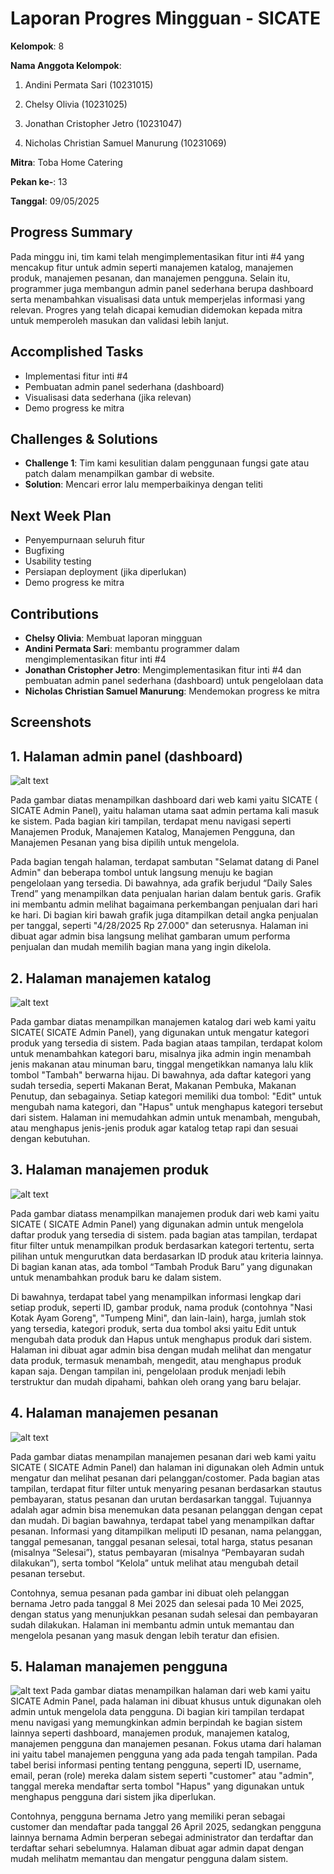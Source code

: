 # Laporan Progres Mingguan - SICATE
**Kelompok**: 8

**Nama Anggota Kelompok**: 
1. Andini Permata Sari (10231015)

2. Chelsy Olivia (10231025)

3. Jonathan Cristopher Jetro (10231047)

4. Nicholas Christian Samuel Manurung (10231069)

**Mitra**: Toba Home Catering

**Pekan ke-**: 13

**Tanggal**: 09/05/2025

## Progress Summary
Pada minggu ini, tim kami telah mengimplementasikan fitur inti #4 yang mencakup fitur untuk admin seperti manajemen katalog, manajemen produk, manajemen pesanan, dan manajemen pengguna. Selain itu, programmer juga membangun admin panel sederhana berupa dashboard serta menambahkan visualisasi data untuk memperjelas informasi yang relevan. Progres yang telah dicapai kemudian didemokan kepada mitra untuk memperoleh masukan dan validasi lebih lanjut.


## Accomplished Tasks
- Implementasi fitur inti #4
- Pembuatan admin panel sederhana (dashboard)
- Visualisasi data sederhana (jika relevan)
- Demo progress ke mitra

## Challenges & Solutions
- **Challenge 1**: Tim kami kesulitian dalam penggunaan fungsi gate atau patch dalam menampilkan gambar di website.
- **Solution**: Mencari error lalu memperbaikinya dengan teliti


## Next Week Plan
- Penyempurnaan seluruh fitur
- Bugfixing
- Usability testing
- Persiapan deployment (jika diperlukan)
- Demo progress ke mitra

## Contributions
- **Chelsy Olivia**: Membuat laporan mingguan
- **Andini Permata Sari**: membantu programmer dalam mengimplementasikan fitur inti #4
- **Jonathan Cristopher Jetro**: Mengimplementasikan fitur inti #4 dan pembuatan admin panel sederhana (dashboard) untuk pengelolaan data
- **Nicholas Christian Samuel Manurung**: Mendemokan progress ke mitra
  
## Screenshots 
## 1. Halaman admin panel (dashboard)
![alt text](dashboard.png)

Pada gambar diatas menampilkan dashboard dari web kami yaitu SICATE ( SICATE Admin Panel), yaitu halaman utama saat admin pertama kali masuk ke sistem. Pada bagian kiri tampilan, terdapat menu navigasi seperti Manajemen Produk, Manajemen Katalog, Manajemen Pengguna, dan Manajemen Pesanan yang bisa dipilih untuk mengelola.

Pada bagian tengah halaman, terdapat sambutan "Selamat datang di Panel Admin" dan beberapa tombol untuk langsung menuju ke bagian pengelolaan yang tersedia. Di bawahnya, ada grafik berjudul “Daily Sales Trend” yang menampilkan data penjualan harian dalam bentuk garis. Grafik ini membantu admin melihat bagaimana perkembangan penjualan dari hari ke hari. Di bagian kiri bawah grafik juga ditampilkan detail angka penjualan per tanggal, seperti "4/28/2025 Rp 27.000" dan seterusnya. Halaman ini dibuat agar admin bisa langsung melihat gambaran umum performa penjualan dan mudah memilih bagian mana yang ingin dikelola.

## 2. Halaman manajemen katalog
![alt text](<Manajemen katalog.png>)

Pada gambar diatas menampilkan manajemen katalog dari web kami yaitu SICATE( SICATE Admin Panel), yang digunakan untuk mengatur kategori produk yang tersedia di sistem. Pada bagian ataas tampilan, terdapat kolom untuk menambahkan kategori baru, misalnya jika admin ingin menambah jenis makanan atau minuman baru, tinggal mengetikkan namanya lalu klik tombol "Tambah" berwarna hijau. Di bawahnya, ada daftar kategori yang sudah tersedia, seperti Makanan Berat, Makanan Pembuka, Makanan Penutup, dan sebagainya. Setiap kategori memiliki dua tombol: "Edit" untuk mengubah nama kategori, dan "Hapus" untuk menghapus kategori tersebut dari sistem. Halaman ini memudahkan admin untuk menambah, mengubah, atau menghapus jenis-jenis produk agar katalog tetap rapi dan sesuai dengan kebutuhan.

## 3. Halaman manajemen produk
![alt text](<Manejemen produk.png>)

Pada gambar diatass menampilkan manajemen produk dari web kami yaitu SICATE ( SICATE Admin Panel) yang digunakan admin  untuk mengelola daftar produk yang tersedia di sistem. pada bagian atas tampilan, terdapat fitur filter untuk menampilkan produk berdasarkan kategori tertentu, serta pilihan untuk mengurutkan data berdasarkan ID produk atau kriteria lainnya. Di bagian kanan atas, ada tombol “Tambah Produk Baru” yang digunakan untuk menambahkan produk baru ke dalam sistem.

Di bawahnya, terdapat tabel yang menampilkan informasi lengkap dari setiap produk, seperti ID, gambar produk, nama produk (contohnya "Nasi Kotak Ayam Goreng", "Tumpeng Mini", dan lain-lain), harga, jumlah stok yang tersedia, kategori produk, serta dua tombol aksi yaitu Edit untuk mengubah data produk dan Hapus untuk menghapus produk dari sistem. Halaman ini dibuat agar admin bisa dengan mudah melihat dan mengatur data produk, termasuk menambah, mengedit, atau menghapus produk kapan saja. Dengan tampilan ini, pengelolaan produk menjadi lebih terstruktur dan mudah dipahami, bahkan oleh orang yang baru belajar.

## 4. Halaman manajemen pesanan
![alt text](<Manajemen pesanan.png>)

Pada gambar diatas menampilan manajemen pesanan dari web kami yaitu SICATE ( SICATE Admin Panel) dan halaman ini digunakan oleh Admin untuk mengatur dan melihat pesanan dari pelanggan/costomer. Pada bagian atas tampilan, terdapat fitur filter untuk menyaring pesanan berdasarkan stautus pembayaran, status pesanan dan urutan berdasarkan tanggal. Tujuannya adalah agar admin bisa menemukan data pesanan pelanggan dengan cepat dan mudah. Di bagian bawahnya, terdapat tabel yang menampilkan daftar pesanan. Informasi yang ditampilkan meliputi ID pesanan, nama pelanggan, tanggal pemesanan, tanggal pesanan selesai, total harga, status pesanan (misalnya “Selesai”), status pembayaran (misalnya “Pembayaran sudah dilakukan”), serta tombol “Kelola” untuk melihat atau mengubah detail pesanan tersebut.

Contohnya, semua pesanan pada gambar ini dibuat oleh pelanggan bernama Jetro pada tanggal 8 Mei 2025 dan selesai pada 10 Mei 2025, dengan status yang menunjukkan pesanan sudah selesai dan pembayaran sudah dilakukan. Halaman ini membantu admin untuk memantau dan mengelola pesanan yang masuk dengan lebih teratur dan efisien.

## 5. Halaman manajemen pengguna
![alt text](<Manajemen penggguna.png>)
Pada gambar diatas menampilkan halaman dari web kami yaitu SICATE Admin Panel, pada halaman ini dibuat khusus untuk digunakan oleh admin untuk mengelola data pengguna. Di bagian kiri tampilan terdapat menu navigasi yang memungkinkan admin berpindah ke bagian sistem lainnya seperti dashboard, manajemen produk, manajemen katalog, manajemen pengguna dan manajemen pesanan. Fokus utama dari halaman ini yaitu tabel manajemen pengguna yang ada pada tengah tampilan. Pada tabel berisi informasi penting tentang pengguna, seperti ID, username, email, peran (role) mereka dalam sistem seperti "customer" atau "admin", tanggal mereka mendaftar serta tombol "Hapus" yang digunakan untuk menghapus pengguna dari sistem jika diperlukan. 

Contohnya, pengguna bernama Jetro yang memiliki peran sebagai customer dan mendaftar pada tanggal 26 April 2025, sedangkan pengguna lainnya bernama Admin berperan sebegai administrator dan terdaftar dan terdaftar sehari sebelumnya. Halaman dibuat agar admin dapat dengan mudah melihatm memantau dan mengatur pengguna dalam sistem. 